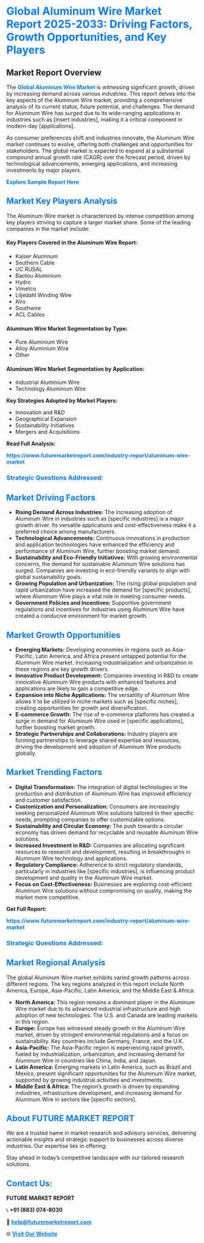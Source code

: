 <h1 style="color: #007BFF;">Global Aluminum Wire Market Report 2025-2033: Driving Factors, Growth Opportunities, and Key Players</h1>

<section id="overview">
<h2>Market Report Overview</h2>
<p>The <a href="https://www.futuremarketreport.com/industry-report/aluminum-wire-market" style="color: #007BFF; text-decoration: none;"><strong>Global Aluminum Wire Market</strong></a> is witnessing significant growth, driven by increasing demand across various industries. This report delves into the key aspects of the Aluminum Wire market, providing a comprehensive analysis of its current status, future potential, and challenges. The demand for Aluminum Wire has surged due to its wide-ranging applications in industries such as [insert industries], making it a critical component in modern-day [applications].</p>
<p>As consumer preferences shift and industries innovate, the Aluminum Wire market continues to evolve, offering both challenges and opportunities for stakeholders. The global market is expected to expand at a substantial compound annual growth rate (CAGR) over the forecast period, driven by technological advancements, emerging applications, and increasing investments by major players.</p>
</section>

<section id="overview">
<p><a href="https://www.futuremarketreport.com/request-sample/reportId=115040" style="color: #007BFF; text-decoration: none;"><strong>Explore Sample Report Here</strong></a></p>
</section>

<section id="key-players">
<h2 style="color: #007BFF;">Market Key Players Analysis</h2>
<p>The Aluminum Wire market is characterized by intense competition among key players striving to capture a larger market share. Some of the leading companies in the market include:</p>
<h4>Key Players Covered in the Aluminum Wire Report:</h4>
<ul><li>Kaiser Aluminum</li><li>Southern Cable</li><li>UC RUSAL</li><li>Baotou Aluminium</li><li>Hydro</li><li>Vimetco</li><li>Liljedahl Winding Wire</li><li>Alro</li><li>Southwire</li><li>ACL Cables</li></ul>
<h4>Aluminum Wire Market Segmentation by Type:</h4>
<ul><li>Pure Aluminium Wire</li><li>Alloy Aluminium Wire</li><li>Other</li></ul>

<h4>Aluminum Wire Market Segmentation by Application:</h4>
<ul><li>Industrial Aluminium Wire</li><li>Technology Aluminium Wire</li></ul>
<p><strong>Key Strategies Adopted by Market Players:</strong></p>
<ul>
<li>Innovation and R&D</li>
<li>Geographical Expansion</li>
<li>Sustainability Initiatives</li>
<li>Mergers and Acquisitions</li>
</ul>
</section>

<section>
<p><strong>Read Full Analysis: </strong></p><a href="https://www.futuremarketreport.com/industry-report/aluminum-wire-market" style="color: #007BFF; text-decoration: none;"><strong>https://www.futuremarketreport.com/industry-report/aluminum-wire-market</strong></a>
<h3 style="color: #007BFF;">Strategic Questions Addressed:</h3>
</section>

<section id="driving-factors">
<h2 style="color: #007BFF;">Market Driving Factors</h2>
<ul>
<li><strong>Rising Demand Across Industries:</strong> The increasing adoption of Aluminum Wire in industries such as [specific industries] is a major growth driver. Its versatile applications and cost-effectiveness make it a preferred choice among manufacturers.</li>
<li><strong>Technological Advancements:</strong> Continuous innovations in production and application technologies have enhanced the efficiency and performance of Aluminum Wire, further boosting market demand.</li>
<li><strong>Sustainability and Eco-Friendly Initiatives:</strong> With growing environmental concerns, the demand for sustainable Aluminum Wire solutions has surged. Companies are investing in eco-friendly variants to align with global sustainability goals.</li>
<li><strong>Growing Population and Urbanization:</strong> The rising global population and rapid urbanization have increased the demand for [specific products], where Aluminum Wire plays a vital role in meeting consumer needs.</li>
<li><strong>Government Policies and Incentives:</strong> Supportive government regulations and incentives for industries using Aluminum Wire have created a conducive environment for market growth.</li>
</ul>
</section>

<section id="growth-opportunities">
<h2 style="color: #007BFF;">Market Growth Opportunities</h2>
<ul>
<li><strong>Emerging Markets:</strong> Developing economies in regions such as Asia-Pacific, Latin America, and Africa present untapped potential for the Aluminum Wire market. Increasing industrialization and urbanization in these regions are key growth drivers.</li>
<li><strong>Innovative Product Development:</strong> Companies investing in R&D to create innovative Aluminum Wire products with enhanced features and applications are likely to gain a competitive edge.</li>
<li><strong>Expansion into Niche Applications:</strong> The versatility of Aluminum Wire allows it to be utilized in niche markets such as [specific niches], creating opportunities for growth and diversification.</li>
<li><strong>E-commerce Growth:</strong> The rise of e-commerce platforms has created a surge in demand for Aluminum Wire used in [specific applications], further boosting market growth.</li>
<li><strong>Strategic Partnerships and Collaborations:</strong> Industry players are forming partnerships to leverage shared expertise and resources, driving the development and adoption of Aluminum Wire products globally.</li>
</ul>
</section>

<section id="trending-factors">
<h2 style="color: #007BFF;">Market Trending Factors</h2>
<ul>
<li><strong>Digital Transformation:</strong> The integration of digital technologies in the production and distribution of Aluminum Wire has improved efficiency and customer satisfaction.</li>
<li><strong>Customization and Personalization:</strong> Consumers are increasingly seeking personalized Aluminum Wire solutions tailored to their specific needs, prompting companies to offer customizable options.</li>
<li><strong>Sustainability and Circular Economy:</strong> The push towards a circular economy has driven demand for recyclable and reusable Aluminum Wire solutions.</li>
<li><strong>Increased Investment in R&D:</strong> Companies are allocating significant resources to research and development, resulting in breakthroughs in Aluminum Wire technology and applications.</li>
<li><strong>Regulatory Compliance:</strong> Adherence to strict regulatory standards, particularly in industries like [specific industries], is influencing product development and quality in the Aluminum Wire market.</li>
<li><strong>Focus on Cost-Effectiveness:</strong> Businesses are exploring cost-efficient Aluminum Wire solutions without compromising on quality, making the market more competitive.</li>
</ul>
</section>

<section>
<p><strong>Get Full Report: </strong></p><a href="https://www.futuremarketreport.com/industry-report/aluminum-wire-market" style="color: #007BFF; text-decoration: none;"><strong>https://www.futuremarketreport.com/industry-report/aluminum-wire-market</strong></a>
<h3 style="color: #007BFF;">Strategic Questions Addressed:</h3>
</section>


<section id="regional-analysis">
<h2 style="color: #007BFF;">Market Regional Analysis</h2>
<p>The global Aluminum Wire market exhibits varied growth patterns across different regions. The key regions analyzed in this report include North America, Europe, Asia-Pacific, Latin America, and the Middle East & Africa:</p>
<ul>
<li><strong>North America:</strong> This region remains a dominant player in the Aluminum Wire market due to its advanced industrial infrastructure and high adoption of new technologies. The U.S. and Canada are leading markets in this region.</li>
<li><strong>Europe:</strong> Europe has witnessed steady growth in the Aluminum Wire market, driven by stringent environmental regulations and a focus on sustainability. Key countries include Germany, France, and the U.K.</li>
<li><strong>Asia-Pacific:</strong> The Asia-Pacific region is experiencing rapid growth, fueled by industrialization, urbanization, and increasing demand for Aluminum Wire in countries like China, India, and Japan.</li>
<li><strong>Latin America:</strong> Emerging markets in Latin America, such as Brazil and Mexico, present significant opportunities for the Aluminum Wire market, supported by growing industrial activities and investments.</li>
<li><strong>Middle East & Africa:</strong> The region’s growth is driven by expanding industries, infrastructure development, and increasing demand for Aluminum Wire in sectors like [specific sectors].</li>
</ul>
</section>

<footer>
<h2 style="color: #007BFF;">About FUTURE MARKET REPORT</h2>
<p>We are a trusted name in market research and advisory services, delivering actionable insights and strategic support to businesses across diverse industries. Our expertise lies in offering:</p>

<p>Stay ahead in today’s competitive landscape with our tailored research solutions.</p>

<h2 style="color: #007BFF;">Contact Us:</h2>
<p><strong>FUTURE MARKET REPORT</strong></p>
<p>📞 <strong>+91 (883) 074-8030</strong></p>
<p>📧 <strong><a href="mailto:help@futuremarketreport.com" style="color: #007BFF;">help@futuremarketreport.com</a></strong></p>
<p>🌐 <strong><a href="https://www.futuremarketreport.com/" style="color: #007BFF;">Visit Our Website</a></strong></p>
</footer>
